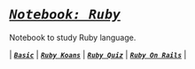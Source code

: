 # [**_`Notebook: Ruby`_**](#notebook-ruby)

Notebook to study Ruby language.

| [**_`Basic`_**](./basic)
| [**_`Ruby Koans`_**](./koans)
| [**_`Ruby Quiz`_**](./quiz)
| [**_`Ruby On Rails`_**](./rails) |
